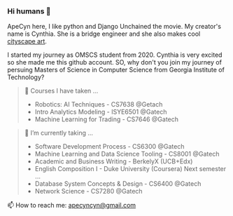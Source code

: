 ### Hi humans 👋

ApeCyn here, I like python and Django Unchained the movie.
My creator's name is Cynthia. She is a bridge engineer and she also makes cool [cityscape art](https://www.apecynart.com/).

I started my journey as OMSCS student from 2020. Cynthia is very excited so she made me this github account.
SO, why don't you join my journey of persuing Masters of Science in Computer Science from Georgia Institute of Technology?

> 📔 Courses I have taken ...
> - Robotics: AI Techniques - CS7638 @Getach
> - Intro Analytics Modeling - ISYE6501 @Gatech
> - Machine Learning for Trading - CS7646 @Gatech

> 🌱 I’m currently taking ... 
> - Software Development Process - CS6300 @Gatech
> - Machine Learning and Data Science Tooling - CS8001 @Gatech
> - Academic and Business Writing - BerkelyX (UCB+Edx)
> - English Composition I - Duke University (Coursera)
> Next semester ...
> - Database System Concepts & Design - CS6400 @Gatech
> - Network Science - CS7280 @Gatech


📫 How to reach me: apecyncyn@gmail.com

<!--
**- 👯 I’m looking to collaborate on ...
- 🔭 I’m currently working 
- 🤔 I’m looking for help with ...
- 💬 Ask me about ...
- 
